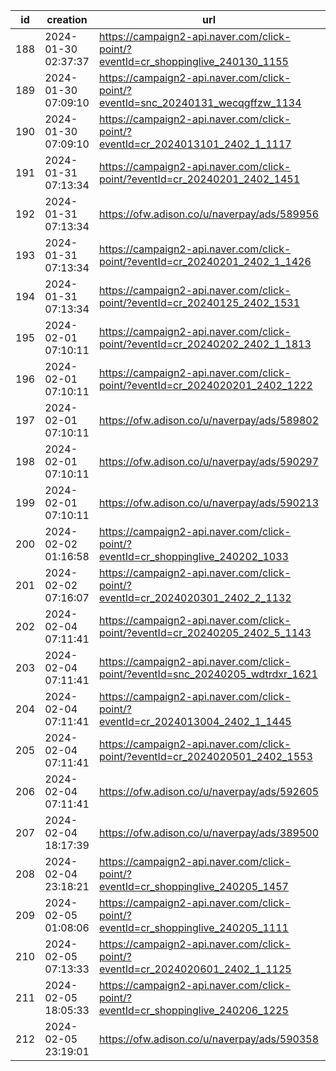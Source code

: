 | id  | creation            | url                                                                              | visit |
| --- | ------------------- | -------------------------------------------------------------------------------- | ----- |
| 188 | 2024-01-30 02:37:37 | https://campaign2-api.naver.com/click-point/?eventId=cr_shoppinglive_240130_1155 |       |
| 189 | 2024-01-30 07:09:10 | https://campaign2-api.naver.com/click-point/?eventId=snc_20240131_wecqgffzw_1134 |       |
| 190 | 2024-01-30 07:09:10 | https://campaign2-api.naver.com/click-point/?eventId=cr_2024013101_2402_1_1117   |       |
| 191 | 2024-01-31 07:13:34 | https://campaign2-api.naver.com/click-point/?eventId=cr_20240201_2402_1451       |       |
| 192 | 2024-01-31 07:13:34 | https://ofw.adison.co/u/naverpay/ads/589956                                      |       |
| 193 | 2024-01-31 07:13:34 | https://campaign2-api.naver.com/click-point/?eventId=cr_20240201_2402_1_1426     |       |
| 194 | 2024-01-31 07:13:34 | https://campaign2-api.naver.com/click-point/?eventId=cr_20240125_2402_1531       |       |
| 195 | 2024-02-01 07:10:11 | https://campaign2-api.naver.com/click-point/?eventId=cr_20240202_2402_1_1813     |       |
| 196 | 2024-02-01 07:10:11 | https://campaign2-api.naver.com/click-point/?eventId=cr_2024020201_2402_1222     |       |
| 197 | 2024-02-01 07:10:11 | https://ofw.adison.co/u/naverpay/ads/589802                                      |       |
| 198 | 2024-02-01 07:10:11 | https://ofw.adison.co/u/naverpay/ads/590297                                      |       |
| 199 | 2024-02-01 07:10:11 | https://ofw.adison.co/u/naverpay/ads/590213                                      |       |
| 200 | 2024-02-02 01:16:58 | https://campaign2-api.naver.com/click-point/?eventId=cr_shoppinglive_240202_1033 |       |
| 201 | 2024-02-02 07:16:07 | https://campaign2-api.naver.com/click-point/?eventId=cr_2024020301_2402_2_1132   |       |
| 202 | 2024-02-04 07:11:41 | https://campaign2-api.naver.com/click-point/?eventId=cr_20240205_2402_5_1143     |       |
| 203 | 2024-02-04 07:11:41 | https://campaign2-api.naver.com/click-point/?eventId=snc_20240205_wdtrdxr_1621   |       |
| 204 | 2024-02-04 07:11:41 | https://campaign2-api.naver.com/click-point/?eventId=cr_2024013004_2402_1_1445   |       |
| 205 | 2024-02-04 07:11:41 | https://campaign2-api.naver.com/click-point/?eventId=cr_2024020501_2402_1553     |       |
| 206 | 2024-02-04 07:11:41 | https://ofw.adison.co/u/naverpay/ads/592605                                      |       |
| 207 | 2024-02-04 18:17:39 | https://ofw.adison.co/u/naverpay/ads/389500                                      |       |
| 208 | 2024-02-04 23:18:21 | https://campaign2-api.naver.com/click-point/?eventId=cr_shoppinglive_240205_1457 |       |
| 209 | 2024-02-05 01:08:06 | https://campaign2-api.naver.com/click-point/?eventId=cr_shoppinglive_240205_1111 |       |
| 210 | 2024-02-05 07:13:33 | https://campaign2-api.naver.com/click-point/?eventId=cr_2024020601_2402_1_1125   |       |
| 211 | 2024-02-05 18:05:33 | https://campaign2-api.naver.com/click-point/?eventId=cr_shoppinglive_240206_1225 |       |
| 212 | 2024-02-05 23:19:01 | https://ofw.adison.co/u/naverpay/ads/590358                                      |       |
